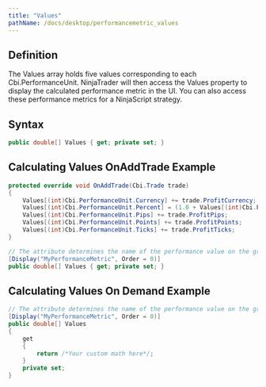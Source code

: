 ```yaml
---
title: "Values"
pathName: /docs/desktop/performancemetric_values
---
```


## Definition

The Values array holds five values corresponding to each Cbi.PerformanceUnit. NinjaTrader will then access the Values property to display the calculated performance metric in the UI. You can also access these performance metrics for a NinjaScript strategy.

## Syntax

```csharp
public double[] Values { get; private set; }
```

## Calculating Values OnAddTrade Example

```csharp
protected override void OnAddTrade(Cbi.Trade trade)
{
    Values[(int)Cbi.PerformanceUnit.Currency] += trade.ProfitCurrency;
    Values[(int)Cbi.PerformanceUnit.Percent] = (1.0 + Values[(int)Cbi.PerformanceUnit.Percent]) * (1.0 + trade.ProfitPercent) - 1;
    Values[(int)Cbi.PerformanceUnit.Pips] += trade.ProfitPips;
    Values[(int)Cbi.PerformanceUnit.Points] += trade.ProfitPoints;
    Values[(int)Cbi.PerformanceUnit.Ticks] += trade.ProfitTicks;
}

// The attribute determines the name of the performance value on the grid
[Display("MyPerformanceMetric", Order = 0)]
public double[] Values { get; private set; }
```

## Calculating Values On Demand Example

```csharp
// The attribute determines the name of the performance value on the grid
[Display("MyPerformanceMetric", Order = 0)]
public double[] Values
{
    get
    {
        return /*Your custom math here*/;
    }
    private set;
}
```

